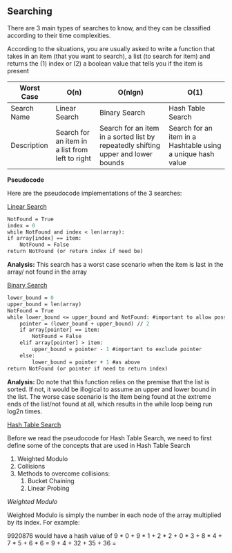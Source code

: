 ## Searching

There are 3 main types of searches to know, and they can be classified according to their time complexities. 

According to the situations, you are usually asked to write a function that takes in an item (that you want to search), a list (to search for item) and returns the (1) index or (2) a boolean value that tells you if the item is present

| Worst Case  | O(n)                                            | O(nlgn)                                                      | O(1)                                                        |
| ----------- | ----------------------------------------------- | ------------------------------------------------------------ | ----------------------------------------------------------- |
| Search Name | Linear Search                                   | Binary Search                                                | Hash Table Search                                           |
| Description | Search for an item in a list from left to right | Search for an item in a sorted list by repeatedly shifting upper and lower bounds | Search for an item in a Hashtable using a unique hash value |

**Pseudocode**

Here are the pseudocode implementations of the 3 searches:

<u>Linear Search</u>

```def linear_search(item, array)
NotFound = True
index = 0
while NotFound and index < len(array):
if array[index] == item:
	NotFound = False
return NotFound (or return index if need be)
```

**Analysis:** This search has a worst case scenario when the item is last in the array/ not found in the array

<u>Binary Search</u>

```def binary_search(item, array)
lower_bound = 0
upper_bound = len(array)
NotFound = True
while lower_bound <= upper_bound and NotFound: #important to allow possibility of lower bound = upper bound
	pointer = (lower_bound + upper_bound) // 2
	if array[pointer] == item:
		NotFound = False
	elif array[pointer] > item:
		upper_bound = pointer - 1 #important to exclude pointer
	else:
		lower_bound = pointer + 1 #as above
return NotFound (or pointer if need to return index)
```

**Analysis:** Do note that this function relies on the premise that the list is sorted. If not, it would be illogical to assume an upper and lower bound in the list. The worse case scenario is the item being found at the extreme ends of the list/not found at all, which results in the while loop being run log2n times.

<u>Hash Table Search</u>

Before we read the pseudocode for Hash Table Search, we need to first define some of the concepts that are used in Hash Table Search

1. Weighted Modulo
2. Collisions
3. Methods to overcome collisions:
   1. Bucket Chaining
   2. Linear Probing

_Weighted Modulo_

Weighted Modulo is simply the number in each node of the array multiplied by its index. For example:

9920876 would have a hash value of 9 * 0 + 9 * 1 + 2 * 2 + 0 * 3 + 8 * 4 + 7 * 5 + 6 * 6 = 9 + 4 + 32 + 35 + 36 = 
